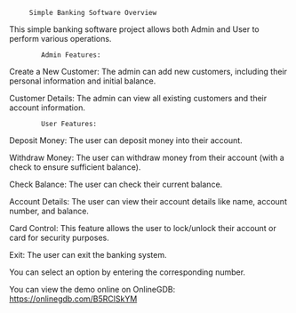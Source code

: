          Simple Banking Software Overview
								   
This simple banking software project allows both Admin and User to perform various operations.


            Admin Features:
			
Create a New Customer: The admin can add new customers, including their personal information and initial balance.

Customer Details: The admin can view all existing customers and their account information.


            User Features:
			
Deposit Money: The user can deposit money into their account.

Withdraw Money: The user can withdraw money from their account (with a check to ensure sufficient balance).

Check Balance: The user can check their current balance.

Account Details: The user can view their account details like name, account number, and balance.

Card Control: This feature allows the user to lock/unlock their account or card for security purposes.

Exit: The user can exit the banking system.

You can select an option by entering the corresponding number.

You can view the demo online on OnlineGDB: https://onlinegdb.com/B5RClSkYM


